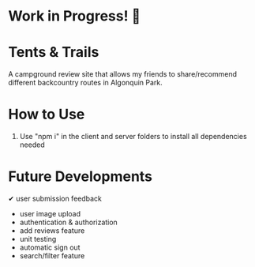 # Work in Progress! 🚧

# Tents & Trails
A campground review site that allows my friends to share/recommend different backcountry routes in Algonquin Park. 

# How to Use
1. Use "npm i" in the client and server folders to install all dependencies needed


# Future Developments
✔ user submission feedback 
- user image upload
- authentication & authorization 
- add reviews feature
- unit testing 
- automatic sign out
- search/filter feature
